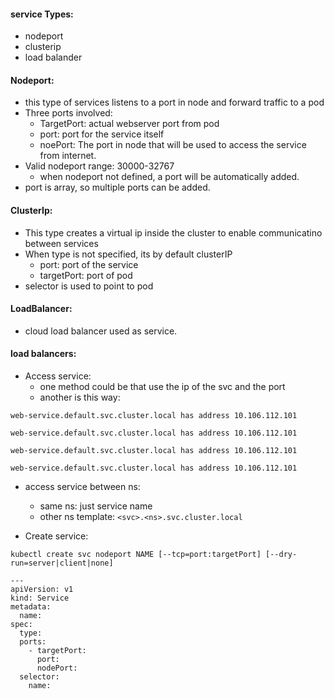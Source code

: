#### service Types:
  - nodeport
  - clusterip
  - load balander

#### Nodeport:
- this type of services listens to a port in node and forward traffic to a pod
- Three ports involved:
  - TargetPort: actual webserver port from pod
  - port: port for the service itself
  - noePort: The port in node that will be used to access the service from internet.
- Valid nodeport range: 30000-32767
  - when nodeport not defined, a port will be automatically added.
- port is array, so multiple ports can be added.

#### ClusterIp:
- This type creates a virtual ip inside the cluster to enable communicatino between services
- When type is not specified, its by default clusterIP
  - port: port of the service
  - targetPort: port of pod
- selector is used to point to pod

#### LoadBalancer:
- cloud load balancer used as service. 

#### load balancers:



- Access service:
  - one method could be that use the ip of the svc and the port
  - another is this way:
```
web-service.default.svc.cluster.local has address 10.106.112.101

web-service.default.svc.cluster.local has address 10.106.112.101

web-service.default.svc.cluster.local has address 10.106.112.101

web-service.default.svc.cluster.local has address 10.106.112.101
```


- access service between ns:
  * same ns: just service name
  * other ns template:
    `<svc>.<ns>.svc.cluster.local`
  

- Create service:
```
kubectl create svc nodeport NAME [--tcp=port:targetPort] [--dry-run=server|client|none]
```

```
---
apiVersion: v1
kind: Service
metadata:
  name:
spec:
  type:
  ports:
    - targetPort:
      port:
      nodePort:
  selector:
    name:
```